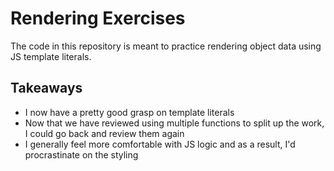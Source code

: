 # Rendering Exercises

The code in this repository is meant to practice rendering object data using JS template literals.

## Takeaways

- I now have a pretty good grasp on template literals
- Now that we have reviewed using multiple functions to split up the work, I could go back and review them again
- I generally feel more comfortable with JS logic and as a result, I'd procrastinate on the styling
